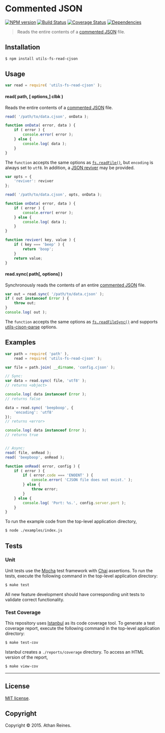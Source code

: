 Commented JSON
===
[![NPM version][npm-image]][npm-url] [![Build Status][travis-image]][travis-url] [![Coverage Status][codecov-image]][codecov-url] [![Dependencies][dependencies-image]][dependencies-url]

> Reads the entire contents of a [commented JSON](https://github.com/kof/node-cjson) file.


## Installation

``` bash
$ npm install utils-fs-read-cjson
```


## Usage

``` javascript
var read = require( 'utils-fs-read-cjson' );
```

#### read( path, [ options,] clbk )

Reads the entire contents of a [commented JSON](https://github.com/kof/node-cjson) file.

``` javascript
read( '/path/to/data.cjson', onData );

function onData( error, data ) {
	if ( error ) {
		console.error( error );
	} else {
		console.log( data );
	}
}
```

The `function` accepts the same options as [`fs.readFile()`](https://nodejs.org/api/fs.html#fs_fs_readfile_filename_options_callback), but `encoding` is always set to `utf8`.  In addition, a [JSON reviver](https://github.com/kgryte/utils-cjson-parse) may be provided.

``` javascript
var opts = {
	'reviver': reviver
};

read( '/path/to/data.cjson', opts, onData );

function onData( error, data ) {
	if ( error ) {
		console.error( error );
	} else {
		console.log( data );
	}
}

function reviver( key, value ) {
	if ( key === 'beep' ) {
		return 'boop';
	}
	return value;
}
```


#### read.sync( path[, options] )

Synchronously reads the contents of an entire [commented JSON](https://github.com/kof/node-cjson) file.

``` javascript
var out = read.sync( '/path/to/data.cjson' );
if ( out instanceof Error ) {
	throw out;
}
console.log( out );
```

The `function` accepts the same options as [`fs.readFileSync()`](https://nodejs.org/api/fs.html#fs_fs_readfilesync_filename_options) and supports [utils-cjson-parse](https://github.com/kgryte/utils-cjson-parse) options.



## Examples

``` javascript
var path = require( 'path' ),
	read = require( 'utils-fs-read-cjson' );

var file = path.join( __dirname, 'config.cjson' );

// Sync:
var data = read.sync( file, 'utf8' );
// returns <object>

console.log( data instanceof Error );
// returns false

data = read.sync( 'beepboop', {
	'encoding': 'utf8'
});
// returns <error>

console.log( data instanceof Error );
// returns true


// Async:
read( file, onRead );
read( 'beepboop', onRead );

function onRead( error, config ) {
	if ( error ) {
		if ( error.code === 'ENOENT' ) {
			console.error( 'CJSON file does not exist.' );
		} else {
			throw error;
		}
	} else {
		console.log( 'Port: %s.', config.server.port );
	}
}
```

To run the example code from the top-level application directory,

``` bash
$ node ./examples/index.js
```


## Tests

### Unit

Unit tests use the [Mocha](http://mochajs.org/) test framework with [Chai](http://chaijs.com) assertions. To run the tests, execute the following command in the top-level application directory:

``` bash
$ make test
```

All new feature development should have corresponding unit tests to validate correct functionality.


### Test Coverage

This repository uses [Istanbul](https://github.com/gotwarlost/istanbul) as its code coverage tool. To generate a test coverage report, execute the following command in the top-level application directory:

``` bash
$ make test-cov
```

Istanbul creates a `./reports/coverage` directory. To access an HTML version of the report,

``` bash
$ make view-cov
```


---
## License

[MIT license](http://opensource.org/licenses/MIT).


## Copyright

Copyright &copy; 2015. Athan Reines.


[npm-image]: http://img.shields.io/npm/v/utils-fs-read-cjson.svg
[npm-url]: https://npmjs.org/package/utils-fs-read-cjson

[travis-image]: http://img.shields.io/travis/kgryte/utils-fs-read-cjson/master.svg
[travis-url]: https://travis-ci.org/kgryte/utils-fs-read-cjson

[codecov-image]: https://img.shields.io/codecov/c/github/kgryte/utils-fs-read-cjson/master.svg
[codecov-url]: https://codecov.io/github/kgryte/utils-fs-read-cjson?branch=master

[dependencies-image]: http://img.shields.io/david/kgryte/utils-fs-read-cjson.svg
[dependencies-url]: https://david-dm.org/kgryte/utils-fs-read-cjson

[dev-dependencies-image]: http://img.shields.io/david/dev/kgryte/utils-fs-read-cjson.svg
[dev-dependencies-url]: https://david-dm.org/dev/kgryte/utils-fs-read-cjson

[github-issues-image]: http://img.shields.io/github/issues/kgryte/utils-fs-read-cjson.svg
[github-issues-url]: https://github.com/kgryte/utils-fs-read-cjson/issues
